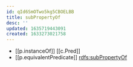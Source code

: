 ```yaml
---
id: qId6SmOTwo5kg5CBOELBB
title: subPropertyOf
desc: ''
updated: 1635719443091
created: 1633273021758
---
```



- [[p.instanceOf]] [[c.Pred]]
- [[p.equivalentPredicate]] [rdfs:subPropertyOf](http://www.w3.org/2000/01/rdf-schema#subPropertyOf)
